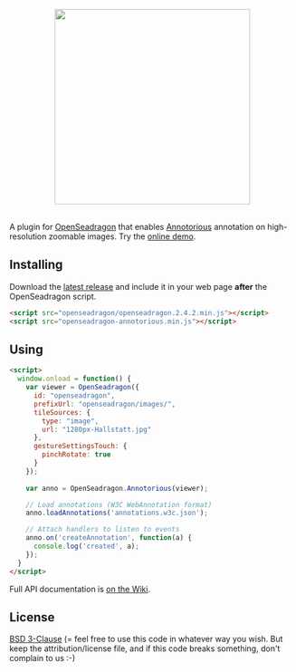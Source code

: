 <p align="center">
  <img width="345" src="https://raw.githubusercontent.com/recogito/annotorious-openseadragon/master/annotorious-osd-logo.png" />
  <br/><br/>
</p>

A plugin for [OpenSeadragon](https://openseadragon.github.io/) that enables [Annotorious](https://github.com/recogito/annotorious)
annotation on high-resolution zoomable images. Try the [online demo](https://recogito.github.io/annotorious-openseadragon/).

## Installing

Download the [latest release](https://github.com/recogito/annotorious-openseadragon/releases/latest)
and include it in your web page __after__ the OpenSeadragon script.

```html
<script src="openseadragon/openseadragon.2.4.2.min.js"></script>
<script src="openseadragon-annotorious.min.js"></script>
```

## Using

```html
<script>
  window.onload = function() {
    var viewer = OpenSeadragon({
      id: "openseadragon",
      prefixUrl: "openseadragon/images/",
      tileSources: {
        type: "image",
        url: "1280px-Hallstatt.jpg"
      },
      gestureSettingsTouch: {
        pinchRotate: true
      }
    });
    
    var anno = OpenSeadragon.Annotorious(viewer);

    // Load annotations (W3C WebAnnotation format)
    anno.loadAnnotations('annotations.w3c.json');

    // Attach handlers to listen to events
    anno.on('createAnnotation', function(a) {
      console.log('created', a);
    });
  }
</script>
```

Full API documentation is [on the Wiki](https://github.com/recogito/annotorious-openseadragon/wiki).

## License

[BSD 3-Clause](LICENSE) (= feel free to use this code in whatever way
you wish. But keep the attribution/license file, and if this code
breaks something, don't complain to us :-)


